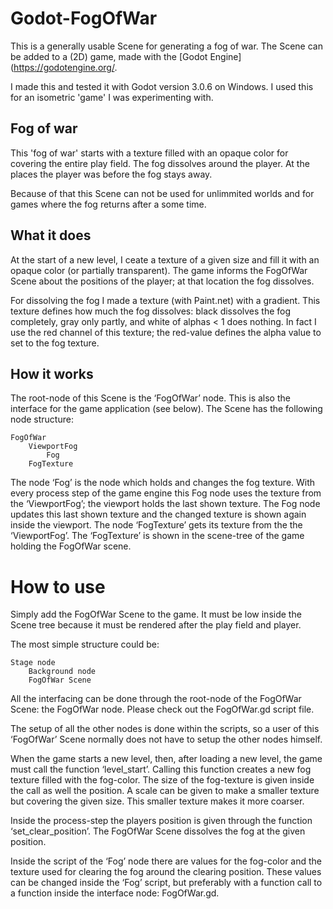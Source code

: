 # Godot-FogOfWar

This is a generally usable Scene for generating a fog of war. The Scene can be  added to a (2D) game, made with the [Godot Engine](https://godotengine.org/.

I made this and tested it with Godot version 3.0.6 on Windows.
I used this for an isometric 'game' I was experimenting with.

## Fog of war
This 'fog of war' starts with a texture filled with an opaque color for covering the entire play field. The fog dissolves around the player. At the places the player was before the fog stays away.

Because of that this Scene can not be used for unlimmited worlds and for games where the fog returns after a some time.

## What it does
At the start of a new level, I ceate a texture of a given size and fill it with an opaque color (or partially transparent). The game informs the FogOfWar Scene about the positions of the player; at that location the fog dissolves.

For dissolving the fog I made a texture (with Paint.net) with a gradient. This texture defines how much the fog dissolves: black dissolves the fog completely, gray only partly, and white of alphas < 1 does nothing. 
In fact I use the red channel of this texture; the red-value defines the alpha value to set to the fog texture.

## How it works
The root-node of this Scene is the ‘FogOfWar’ node. This is also the interface for the game application (see below). The Scene has the following node structure:

    FogOfWar
        ViewportFog
            Fog
        FogTexture

The node ‘Fog’ is the node which holds and changes the fog texture. With every process step of the game engine this Fog node uses the texture from the ‘ViewportFog’; the viewport holds the last shown texture. The Fog node updates this last shown texture and the changed texture is shown again inside the viewport. The node ‘FogTexture’ gets its texture from the the ‘ViewportFog’. The ‘FogTexture’ is shown in the scene-tree of the game holding the FogOfWar scene.

# How to use
Simply add the FogOfWar Scene to the game. It must be low inside the Scene tree because it must be rendered after the play field and player.

The most simple structure could be:

    Stage node
        Background node
        FogOfWar Scene

All the interfacing can be done through the root-node of the FogOfWar Scene: the FogOfWar node. Please check out the FogOfWar.gd script file.

The setup of all the other nodes is done within the scripts, so a user of this ‘FogOfWar’ Scene normally does not have to setup the other nodes himself.

When the game starts a new level, then, after loading a new level, the game must call the function ‘level_start’. Calling this function creates a new fog texture filled with the fog-color. The size of the fog-texture is given inside the call as well the position. A scale can be given to make a smaller texture but covering the given size. This smaller texture makes it more coarser.

Inside the process-step the players position is given through the function ‘set_clear_position’. The FogOfWar Scene dissolves the fog at the given position.

Inside the script of the ‘Fog’ node there are values for the fog-color and the texture used for clearing the fog around the clearing position. These values can be changed inside the ‘Fog’ script, but preferably with a function call to a function inside the interface node: FogOfWar.gd.





